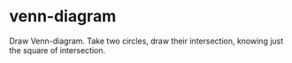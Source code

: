 # venn-diagram
Draw Venn-diagram. Take two circles, draw their intersection, knowing just the square of intersection.
